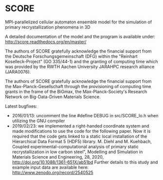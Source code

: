 # SCORE
MPI-parallelized cellular automaton ensemble model for the simulation of primary recrystallization phenomena in 3D

A detailed documentation of the model and the program is available under:
http://score.readthedocs.org/en/master/

The authors of SCORE gratefully acknowledge the financial support from the Deutsche Forschungsgemeinschaft (DFG) within the "Reinhart Koselleck-Project" (GO 335/44-1) and the granting of computing time which was provided by the RWTH Aachen University JARAHPC research alliance (JARA0076).

The authors of SCORE gratefully acknowledge the financial support from the Max-Planck-Gesellschaft through the provisioning of computing time grants
in the frame of the BiGmax, the Max-Planck-Society's Research Network on Big-Data-Driven Materials Science.


Latest bugfixes:
- 2016/01/13: uncomment the line #define DEBUG in src/SCORE_Io.h when utilizing the GNU compiler
- 2019/02/23: we implemented a right-handed coordinate system and made modifications to use the code
for the following paper. Now it is required that the code gets linked to a static local installation of the
Hierarchical Data Format 5 (HDF5) library.
M. Diehl and M. Kuehbach, Coupled experimental-computational analysis of primary static recrystallization in low carbon steel",
Modelling and Simulation in Materials Science and Engineering, 28, 2020, http://doi.org/10.1088/1361-651X/ab51bd
Further details to this study and example input data are available here: http://www.zenodo.org/record/2540525
